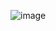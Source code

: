 ![image](https://user-images.githubusercontent.com/3457668/100412714-af94bf00-3075-11eb-9f6b-143fe77e4592.png)
